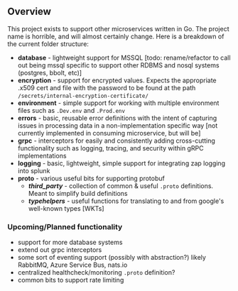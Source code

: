   ## Overview ##
  
  This project exists to support other microservices written in Go. The project name is horrible, and will almost certainly change. Here is a breakdown of the current folder structure:

  * **database** - lightweight support for MSSQL [todo: rename/refactor to call out being mssql specific to support other RDBMS and nosql systems (postgres, bbolt, etc)]
  * **encryption** - support for encrypted values. Expects the appropriate .x509 cert and file with the password to be found at the path `/secrets/internal-encryption-certificate/`
  * **environment** - simple support for working with multiple environment files such as `.Dev.env` and `.Prod.env` 
  * **errors** - basic, reusable error definitions with the intent of capturing issues in processing data in a non-implementation specific way [not currently implemented in consuming microservice, but will be]
  * **grpc** - interceptors for easily and consistently adding cross-cutting functionality such as logging, tracing, and security within gRPC implementations
  * **logging** - basic, lightweight, simple support for integrating zap logging into splunk
  * **proto** - various useful bits for supporting protobuf
    * ***third_party*** - collection of common & useful `.proto` definitions. Meant to simplify build definitions
    * ***typehelpers*** - useful functions for translating to and from google's well-known types [WKTs]


### Upcoming/Planned functionality ### 
* support for more database systems
* extend out grpc interceptors
* some sort of eventing support (possibly with abstraction?) likely RabbitMQ, Azure Service Bus, nats.io
* centralized healthcheck/monitoring `.proto` definition?
* common bits to support rate limiting